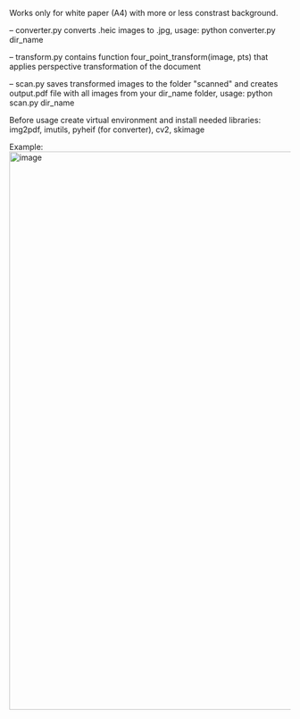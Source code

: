 Works only for white paper (A4) with more or less constrast background.

– converter.py converts .heic images to .jpg, usage: python converter.py dir_name

– transform.py contains function four_point_transform(image, pts) that applies perspective transformation of the document

– scan.py saves transformed images to the folder "scanned" and creates output.pdf file with all images from your dir_name folder, usage: python scan.py dir_name

Before usage create virtual environment and install needed libraries: img2pdf, imutils, pyheif (for converter), cv2, skimage

Example:
<img width="1000" alt="image" src="https://user-images.githubusercontent.com/56974757/111685728-7796cf00-8852-11eb-8546-7abc108bd1dd.png">
